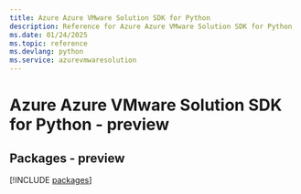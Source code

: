```yaml
---
title: Azure Azure VMware Solution SDK for Python
description: Reference for Azure Azure VMware Solution SDK for Python
ms.date: 01/24/2025
ms.topic: reference
ms.devlang: python
ms.service: azurevmwaresolution
---
```

# Azure Azure VMware Solution SDK for Python - preview
## Packages - preview
[!INCLUDE [packages](azure-vmware-solution-index.md)]